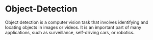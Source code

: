 # Object-Detection
Object detection is a computer vision task that involves identifying and locating objects in images or videos. It is an important part of many applications, such as surveillance, self-driving cars, or robotics.

